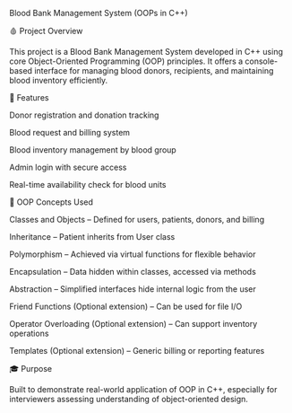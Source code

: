 Blood Bank Management System (OOPs in C++)

🩸 Project Overview

This project is a Blood Bank Management System developed in C++ using core Object-Oriented Programming (OOP) principles. It offers a console-based interface for managing blood donors, recipients, and maintaining blood inventory efficiently.

🔧 Features

Donor registration and donation tracking

Blood request and billing system

Blood inventory management by blood group

Admin login with secure access

Real-time availability check for blood units

🧱 OOP Concepts Used

Classes and Objects – Defined for users, patients, donors, and billing

Inheritance – Patient inherits from User class

Polymorphism – Achieved via virtual functions for flexible behavior

Encapsulation – Data hidden within classes, accessed via methods

Abstraction – Simplified interfaces hide internal logic from the user

Friend Functions (Optional extension) – Can be used for file I/O

Operator Overloading (Optional extension) – Can support inventory operations

Templates (Optional extension) – Generic billing or reporting features

🎓 Purpose

Built to demonstrate real-world application of OOP in C++, especially for interviewers assessing understanding of object-oriented design.
